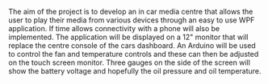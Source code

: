 The aim of the project is to develop an in car media centre that allows the user to play their media from various devices through an easy to use WPF application. 
If time allows connectivity with a phone will also be implemented. 
The application will be displayed on a 12" monitor that will replace the centre console of the cars dashboard. 
An Arduino will be used to control the fan and temperature controls and these can then be adjusted on the touch screen monitor. 
Three gauges on the side of the screen will show the battery voltage and hopefully the oil pressure and oil temperature.
